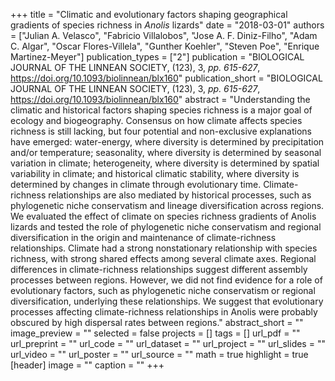 +++
title = "Climatic and evolutionary factors shaping geographical gradients of species richness in <i>Anolis</i> lizards"
date = "2018-03-01"
authors = ["Julian A. Velasco", "Fabricio Villalobos", "Jose A. F. Diniz-Filho", "Adam C. Algar", "Oscar Flores-Villela", "Gunther Koehler", "Steven Poe", "Enrique Martinez-Meyer"]
publication_types = ["2"]
publication = "BIOLOGICAL JOURNAL OF THE LINNEAN SOCIETY, (123), 3, _pp. 615-627_, https://doi.org/10.1093/biolinnean/blx160"
publication_short = "BIOLOGICAL JOURNAL OF THE LINNEAN SOCIETY, (123), 3, _pp. 615-627_, https://doi.org/10.1093/biolinnean/blx160"
abstract = "Understanding the climatic and historical factors shaping species richness is a major goal of ecology and biogeography. Consensus on how climate affects species richness is still lacking, but four potential and non-exclusive explanations have emerged: water-energy, where diversity is determined by precipitation and/or temperature; seasonality, where diversity is determined by seasonal variation in climate; heterogeneity, where diversity is determined by spatial variability in climate; and historical climatic stability, where diversity is determined by changes in climate through evolutionary time. Climate-richness relationships are also mediated by historical processes, such as phylogenetic niche conservatism and lineage diversification across regions. We evaluated the effect of climate on species richness gradients of Anolis lizards and tested the role of phylogenetic niche conservatism and regional diversification in the origin and maintenance of climate-richness relationships. Climate had a strong nonstationary relationship with species richness, with strong shared effects among several climate axes. Regional differences in climate-richness relationships suggest different assembly processes between regions. However, we did not find evidence for a role of evolutionary factors, such as phylogenetic niche conservatism or regional diversification, underlying these relationships. We suggest that evolutionary processes affecting climate-richness relationships in Anolis were probably obscured by high dispersal rates between regions."
abstract_short = ""
image_preview = ""
selected = false
projects = []
tags = []
url_pdf = ""
url_preprint = ""
url_code = ""
url_dataset = ""
url_project = ""
url_slides = ""
url_video = ""
url_poster = ""
url_source = ""
math = true
highlight = true
[header]
image = ""
caption = ""
+++
